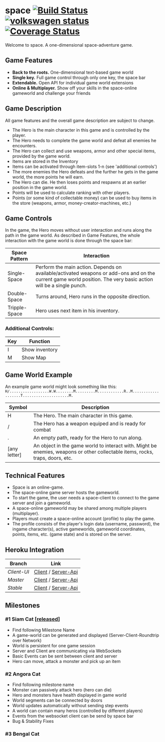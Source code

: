 # space [![Build Status](https://travis-ci.org/basst314/space.svg?branch=master)](https://travis-ci.org/basst314/space) [![volkswagen status](https://auchenberg.github.io/volkswagen/volkswargen_ci.svg?v=1)](https://github.com/auchenberg/volkswagen) [![Coverage Status](https://coveralls.io/repos/github/basst314/space/badge.svg?branch=master)](https://coveralls.io/github/basst314/space?branch=master)

Welcome to space. A one-dimensional space-adventure game.

## Game Features
- **Back to the roots.** One-dimensional text-based game world
- **Single key.** Full game control through only one key, the space bar
- **Extendable.** Open API for individual game world extensions
- **Online & Multiplayer.** Show off your skills in the space-online gameworld and challenge your friends

## Game Description
All game features and the overall game description are subject to change.
- The Hero is the main character in this game and is controlled by the player.
- The Hero needs to complete the game world and defeat all enemies he encounters.
- The Hero can collect and use weapons, armor and other special items, provided by the game world.
- Items are stored in the Inventory
- Items can be activated through item-slots 1-n (see 'additional controls')
- The more enemies the Hero defeats and the further he gets in the game world, the more points he will earn.
- The Hero can die. He then loses points and respawns at an earlier position in the game world.
- Points will be used to calculate ranking with other players.
- Points (or some kind of collectable money) can be used to buy items in the store (weapons, armor, money-creator-machines, etc.)

## Game Controls
In the game, the Hero moves without user interaction and runs along the path in the game world.
As described in Game Features, the whole interaction with the game world is done through the space bar:

| Space Pattern  | Interaction |
| ------------- | ------------- |
| Single-Space  | Perform the main action. Depends on available/activated weapons or add-ons and on the current game world position. The very basic action will be a single punch.  |
| Double-Space  | Turns around, Hero runs in the opposite direction. |
| Tripple-Space  | Hero uses next item in his inventory. |

### Additional Controls:
| Key  | Function |
| ------------- | ------------- |
| I  | Show inventory  |
| M  | Show Map  |


## Game World Example
An example game world might look something like this:
`H/..................W.W........M.........M............R..M...................T.....................M.`

| Symbol  | Description |
| ------------- | ------------- |
| H  | The Hero. The main character in this game. |
| /  | The Hero has a weapon equiped and is ready for combat|
| .  | An empty path, ready for the Hero to run along. |
| [any letter]  | An object in the game world to interact with. Might be enemies, weapons or other collectable items, rocks, traps, doors, etc. |

## Technical Features
- Space is an online-game.
- The space-online game server hosts the gameworld.
- To start the game, the user needs a space-client to connect to the game server and join a gameworld.
- A space-online gameworld may be shared among multiple players (multiplayer).
- Players must create a space-online account (profile) to play the game.
- The profile consists of the player's login data (username, password), the ingame character(s), active gameworlds, gameworld coordinates, points, items, etc. (game state) and is stored on the server.

## Heroku Integration
| Branch  | Link |
| ----------- | ----------- |
| *Client-UI* |      [Client](http://the-space-game-test.herokuapp.com/) / [Server-Api](http://the-space-game-test.herokuapp.com/api/world) |
| *Master* |   [Client](http://the-space-game-staging.herokuapp.com/) / [Server-Api](http://the-space-game-staging.herokuapp.com/api/world) |
| *Stable* |    [Client](http://the-space-game.herokuapp.com/) / [Server-Api](http://the-space-game.herokuapp.com/api/world) |

## Milestones

### #1 Siam Cat [[released](https://github.com/basst314/space/releases/tag/v0.1.0)]
- Find following Milestone Name
- A game-world can be generated and displayed (Server-Client-Roundtrip over Network)
- World is persistent for one game session
- Server and Client are communicating via WebSockets
- Basic Events can be sent between client and server
- Hero can move, attack a monster and pick up an item

### #2 Angora Cat
- Find following milestone name
- Monster can passively attack hero (hero can die)
- Hero and monsters have health displayed in game world
- World segments can be connected by doors
- World updates automatically without sending step events
- A world can contain many heros (controlled by different players)
- Events from the websocket client can be send by space bar
- Bug & Stability Fixes

### #3 Bengal Cat

